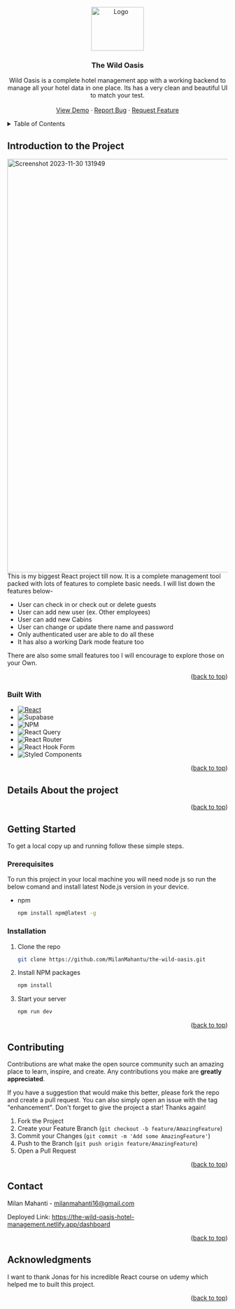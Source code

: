 








<!-- PROJECT LOGO -->
<br />
<div align="center">
  <a href="https://github.com/MilanMahanti/the-wild-oasis">
    <img src="https://github.com/MilanMahanti/the-wild-oasis/assets/114055453/c9c757e5-b54b-4000-a12d-a9f7e9623391" alt="Logo" width="120" height="100">

  </a>

<h3 align="center">The Wild Oasis</h3>

  <p align="center">
   Wild Oasis is a complete hotel management app with a working backend to manage all your hotel data in one place. Its has a very clean and beautiful UI to match your test.
    <br />
    <br />
    <a href="https://the-wild-oasis-hotel-management.netlify.app">View Demo</a>
    ·
    <a href="https://github.com/MilanMahanti/the-wild-oasis/issues">Report Bug</a>
    ·
    <a href="https://github.com/MilanMahanti/the-wild-oasis/issues">Request Feature</a>
  </p>
</div>



<!-- TABLE OF CONTENTS -->
<details>
  <summary>Table of Contents</summary>
  <ol>
    <li>
      <a href="#introduction-to-the-project"> Introduction to The Project </a>
      <ul>
        <li><a href="#built-with">Built With</a></li>
      </ul>
    <li><a href="#details-about-the-project">Details about the project</a></li>
    </li>
    <li>
      <a href="#getting-started">Getting Started</a>
      <ul>
        <li><a href="#prerequisites">Prerequisites</a></li>
        <li><a href="#installation">Installation</a></li>
      </ul>
    </li>
    <li><a href="#license">License</a></li>
    <li><a href="#contact">Contact</a></li>
    <li><a href="#acknowledgments">Acknowledgments</a></li>
  </ol>
</details>



<!-- ABOUT THE PROJECT -->
## Introduction to the Project

<img width="944" alt="Screenshot 2023-11-30 131949" src="https://github.com/MilanMahanti/the-wild-oasis/assets/114055453/15a14b35-9bd9-448f-a685-3652a00f0851">
This is my biggest React project till now. It is a complete management tool packed with lots of features to complete basic needs. I will list down the features below-

+ User can check in or check out or delete guests
+ User can add new user (ex. Other employees)
+ User can add new Cabins
+ User can change or update there name and password
+ Only authenticated user are able to do all these
+ It has also a working Dark mode feature too

There are also some small features too I will encourage to explore those on your Own.


<p align="right">(<a href="#readme-top">back to top</a>)</p>



### Built With

* [![React][React.js]][React-url]
* ![Supabase](https://img.shields.io/badge/Supabase-3ECF8E?style=for-the-badge&logo=supabase&logoColor=white)
* ![NPM](https://img.shields.io/badge/NPM-%23CB3837.svg?style=for-the-badge&logo=npm&logoColor=white)
* ![React Query](https://img.shields.io/badge/-React%20Query-FF4154?style=for-the-badge&logo=react%20query&logoColor=white)
* ![React Router](https://img.shields.io/badge/React_Router-CA4245?style=for-the-badge&logo=react-router&logoColor=white)
* ![React Hook Form](https://img.shields.io/badge/React%20Hook%20Form-%23EC5990.svg?style=for-the-badge&logo=reacthookform&logoColor=white)
* ![Styled Components](https://img.shields.io/badge/styled--components-DB7093?style=for-the-badge&logo=styled-components&logoColor=white)

<p align="right">(<a href="#readme-top">back to top</a>)</p>

## Details About the project


<p align="right">(<a href="#readme-top">back to top</a>)</p>

<!-- GETTING STARTED -->
## Getting Started

To get a local copy up and running follow these simple  steps.

### Prerequisites

To run this project in your local machine you will need node js so run the below comand and install latest Node.js version in your device.
* npm
  ```sh
  npm install npm@latest -g
  ```

### Installation

1. Clone the repo
   ```sh
   git clone https://github.com/MilanMahantu/the-wild-oasis.git
   ```
3. Install NPM packages
   ```sh
   npm install
   ```
4. Start your server 
   ```sh
   npm run dev
   ```

<p align="right">(<a href="#readme-top">back to top</a>)</p>


<!-- CONTRIBUTING -->
## Contributing

Contributions are what make the open source community such an amazing place to learn, inspire, and create. Any contributions you make are **greatly appreciated**.

If you have a suggestion that would make this better, please fork the repo and create a pull request. You can also simply open an issue with the tag "enhancement".
Don't forget to give the project a star! Thanks again!

1. Fork the Project
2. Create your Feature Branch (`git checkout -b feature/AmazingFeature`)
3. Commit your Changes (`git commit -m 'Add some AmazingFeature'`)
4. Push to the Branch (`git push origin feature/AmazingFeature`)
5. Open a Pull Request

<p align="right">(<a href="#readme-top">back to top</a>)</p>


<!-- CONTACT -->
## Contact

Milan Mahanti - milanmahanti16@gmail.com

Deployed Link: https://the-wild-oasis-hotel-management.netlify.app/dashboard

<p align="right">(<a href="#readme-top">back to top</a>)</p>



<!-- ACKNOWLEDGMENTS -->
## Acknowledgments

I want to thank Jonas for his incredible React course on udemy which helped me to built this project.

<p align="right">(<a href="#readme-top">back to top</a>)</p>



<!-- MARKDOWN LINKS & IMAGES -->
<!-- https://www.markdownguide.org/basic-syntax/#reference-style-links -->
[contributors-shield]: https://img.shields.io/github/contributors/github_username/repo_name.svg?style=for-the-badge
[contributors-url]: https://github.com/github_username/repo_name/graphs/contributors
[forks-shield]: https://img.shields.io/github/forks/github_username/repo_name.svg?style=for-the-badge
[forks-url]: https://github.com/github_username/repo_name/network/members
[stars-shield]: https://img.shields.io/github/stars/github_username/repo_name.svg?style=for-the-badge
[stars-url]: https://github.com/github_username/repo_name/stargazers
[issues-shield]: https://img.shields.io/github/issues/github_username/repo_name.svg?style=for-the-badge
[issues-url]: https://github.com/github_username/repo_name/issues
[license-shield]: https://img.shields.io/github/license/github_username/repo_name.svg?style=for-the-badge
[license-url]: https://github.com/github_username/repo_name/blob/master/LICENSE.txt
[linkedin-shield]: https://img.shields.io/badge/-LinkedIn-black.svg?style=for-the-badge&logo=linkedin&colorB=555
[linkedin-url]: https://linkedin.com/in/linkedin_username
[product-screenshot]: images/screenshot.png
[Next.js]: https://img.shields.io/badge/next.js-000000?style=for-the-badge&logo=nextdotjs&logoColor=white
[Next-url]: https://nextjs.org/
[React.js]: https://img.shields.io/badge/React-20232A?style=for-the-badge&logo=react&logoColor=61DAFB
[React-url]: https://reactjs.org/
[Vue.js]: https://img.shields.io/badge/Vue.js-35495E?style=for-the-badge&logo=vuedotjs&logoColor=4FC08D
[Vue-url]: https://vuejs.org/
[Angular.io]: https://img.shields.io/badge/Angular-DD0031?style=for-the-badge&logo=angular&logoColor=white
[Angular-url]: https://angular.io/
[Svelte.dev]: https://img.shields.io/badge/Svelte-4A4A55?style=for-the-badge&logo=svelte&logoColor=FF3E00
[Svelte-url]: https://svelte.dev/
[Laravel.com]: https://img.shields.io/badge/Laravel-FF2D20?style=for-the-badge&logo=laravel&logoColor=white
[Laravel-url]: https://laravel.com
[Bootstrap.com]: https://img.shields.io/badge/Bootstrap-563D7C?style=for-the-badge&logo=bootstrap&logoColor=white
[Bootstrap-url]: https://getbootstrap.com
[JQuery.com]: https://img.shields.io/badge/jQuery-0769AD?style=for-the-badge&logo=jquery&logoColor=white
[JQuery-url]: https://jquery.com 
